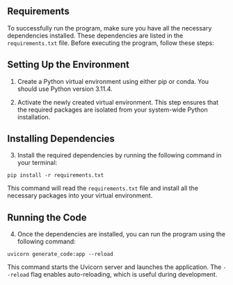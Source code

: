 ## Requirements

To successfully run the program, make sure you have all the necessary dependencies installed. These dependencies are listed in the `requirements.txt` file. Before executing the program, follow these steps:

## Setting Up the Environment

1. Create a Python virtual environment using either pip or conda. You should use Python version 3.11.4.

2. Activate the newly created virtual environment. This step ensures that the required packages are isolated from your system-wide Python installation.

## Installing Dependencies

3. Install the required dependencies by running the following command in your terminal:

<pre>
<code >pip install -r requirements.txt</code>
</pre>

This command will read the `requirements.txt` file and install all the necessary packages into your virtual environment.

## Running the Code

4. Once the dependencies are installed, you can run the program using the following command:

<pre>
<code>uvicorn generate_code:app --reload</code>
</pre>

This command starts the Uvicorn server and launches the application. The `--reload` flag enables auto-reloading, which is useful during development.












